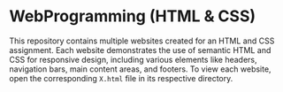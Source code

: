 # WebProgramming (HTML & CSS)

This repository contains multiple websites created for an HTML and CSS assignment. 
Each website demonstrates the use of semantic HTML and CSS for responsive design, including various elements like headers, navigation bars, main content areas, and footers.
To view each website, open the corresponding `X.html` file in its respective directory.
